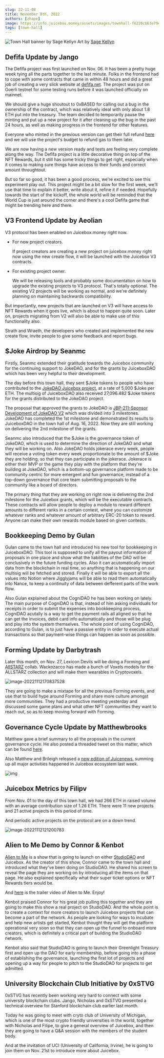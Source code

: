 ```yaml
---
slug: 22-11-08
title: November 8th, 2022
authors: [zhape]
image: https://info.juicebox.money/assets/images/townhall-f6220cb63e79e62f790a0ba4a041c68c.png
tags: [town-hall]
---
```


![Town Hall banner by Sage Kellyn](townhall.png) 
Art by [Sage Kellyn](https://twitter.com/SageKellyn)


## Defifa Update by Jango

The Defifa project was first launched on Nov. 06.  It has been a pretty huge week tying all the parts together to the last minute. Folks in the frontend had to cope with some contracts that came in within 48 hours and did a great job of creating a very slick website at [defifa.net](https://www.defifa.net/).  The project was put on Goerli testnet for some testing runs before it was launched officially on mainnet.

We should give a huge shoutout to 0xBA5ED for calling out a bug in the ownership of the contract, which was relatively ideal with only about 1.8 ETH put into the treasury.  The team decided to temporarily pause the minting and put up a new project for it after cleaning up the bug in the past 24 hours, as well as making progress in the frontend for other features.

Everyone who minted in the previous version can get their full refund [here](https://take1.defifa.net/) and we will  use the project's budget to refund gas to them later.

 We are now having a new version ready and tests are feeling very complete along the way.  The Defifa project is a little decorative thing on top of the NFT Rewards, but it still has some tricky things to get right, especially when it comes to making sure things have access to their funds and correct amount throughtout.

But so far so good, it has been a good process, we're  excited to see this experiment play out. This project might be a bit slow for the first week, we'll use that time to explain it better, write about it, refine it if needed. Hopefully towards the start of the kickoff, the whole world will be reminded that the World Cup is just around the corner and there's a cool Defifa game that might be trending here and there.



## V3 Frontend Update by Aeolian

V3 protocol has been enabled on Juicebox.money right now. 

- For new project creators.   

  If project creators are creating a new project on juicebox.money right now using the new create flow, it will be launched with the Juicebox V3 contracts.    

- For existing project owner.   

  We will be releasing tools and probably some documentation on how to upgrade the existing projects to V3 protocol. That's totally optional. The existing V2 projects will be working as normal, and we're definitely planning on maintaining backwards compatibility.

But importantly, new projects that are launched on V3 will have access to NFT Rewards when it goes live, which is about to happen quite soon. Later on, projects migrating from V2 will also be able to make use of this functionality also.

Strath and Wraeth, the developers who created and implemented the new create flow, invite people to give some feedback and report bugs.



## $Joke Airdrop by Seanmc

Firstly, Seanmc extended their gratitude towards the Juicebox community for the continuing support to JokeDAO, and for the grants by JuiceboxDAO which has been very helpful to their development.

The day before this town hall, they sent $Joke tokens to people who have contributed to the [JokeDAO Juicebox project](https://juicebox.money/@jokedao), at a rate of 5,000 $Joke per ETH. The multisig of JuiceboxDAO also received 27,096.482 $Joke tokens for the grants distributed to the JokeDAO project.

The proposal that approved the grants to JokeDAO is [JBP-211-Sponsor Development of JokeDAO V2](https://juicetool.xyz/snapshot/jbdao.eth/proposal/0xecb6ba5ca205acb63cb430d6e94cb48e8b0ff8f1e83a0d1478d35f729ab1532f) which was divided into 3 milestones. JokeDAO has completed the 1st milestone and demonstrated its results to JuiceboxDAO in the town hall of Aug. 16, 2022. Now they are still working on delivering the 2nd milestone of the grants.

Seanmc also introduced that the $Joke is the governance token of JokeDAO, which is used to determine the direction of JokeDAO and what they will be working on. Also JokeDAO holds jokerace every week, people will receive a voting token every week proportionate to the amount of $Joke they are holding, so that they can participate in the jokerace. Jokerace is either their MVP or the game they play with the platform that they're building at JokeDAO, which is a bottom-up governance platform made to be community centric for more emergent and fun governance, instead of a top-down governance that core team submitting proposals to the community like a board of directors.

The primary thing that they are working on right now is delivering the 2nd milestone for the Juicebox grants, which will be the executable contracts. These contracts will allow people to deploy a module to reward different amounts to different ranks in a certain contest, where you can customize whatever ranks  and whatever amount of arbitrary ERC-20 token to reward. Anyone can make their own rewards module based on given contests.

## Bookkeeping Demo by Gulan

Gulan came to the town hall and introduced his new tool for bookkeeping in JuiceboxDAO. This tool is supposed to unify all the payout information of proposals in one place and show what the liabilities of the DAO will be conclusively in the future funding cycles. Also it can acutomatically import data from the blockchain in real time, so anything that is happening on our multisig will be fetched and stored. Finally it will be able to export all the values into Notion where Jigglyjams will be able to read them automatically into Nance, to keep a continuity of data between defferent parts of the work flow.

Also Gulan explained about the CogniDAO he has been working on lately. The main purpose of CogniDAO is that, instead of him asking individuals for receipts in order to submit the expenses into bookkeeping process, CogniDAO acutally is a way to get the payment rails all aligned so that he can get the invoices, debit card info automatically and those will be plug and play into the system themselves. The whole point of using CogniDAO, according to Gulan, is to just have a passive entity in order to execute actual transactions so that payment-wise things can happen as soon as possible.



## Forming Update by Darbytrash

Later this month, on Nov. 27, Lexicon Devils will be doing a Forming and [AllSTARZ](https://twitter.com/allstarz_nft) collab. Wackozacco has made a bunch of Voxels models for the ALLSTARZ collection and will make them wearables in Cryptovoxels.

![image-20221112170837528](image-20221112170837528.png)

They are going to make a mixtape for all the previous Forming events, and use that to build hype around Forming and share more culture amongst more communities. They had a productive meeting yesterday and discussed some game plans and what other NFT communities they want to reach out, so as to keep moving forward with Forming.



## Governance Cycle Update by Matthewbrooks

Matthew gave a brief summary to all the proposals in the current governance cycle. He also posted a threaded tweet on this matter, which can be found [here](https://twitter.com/0xmatthewb/status/1590084862647578625?s=20&t=7gwlDDa9s27MUA6NNWP6-g).

Also Matthew and Brileigh released a [new edition of Juicenews](https://juicenews.beehiiv.com/p/juicenews-nov-08), summing up all major activities happened in Juicebox ecosystem last week.

![img](juicenews-nov-08-2022-1200px.png)



## Juicebox Metrics by Filipv

From Nov. 01 to the day of this town hall, we had 266 ETH in raised volume with an average contribution size of 1.26 ETH. There were 11 new projects and 21 active projects in this period of time.

And periodic active projects on the protocol are on a down trend.

![image-20221112121200783](image-20221112121200783.png)



## Alien to Me Demo by Connor & Kenbot

 [Alien to Me](https://twitter.com/Alien_to_Me) is a show that is going to launch on either [StudioDAO](https://www.studiodao.xyz/) and Juicebox. As the creator of this show, Connor came to the town hall and introduced what they've been doing on StudioDAO. He shared his screen to reveal the page they are working on by introducing all the items on that page. He also explained specifically what their super ticket options or NFT Rewards tiers would be. 

And [here](https://www.youtube.com/watch?v=SOE7Uw7y8H4) is the trailer video of Alien to Me. Enjoy!

Kenbot praised Connor for his great job pulling this together and they are going to make this show a real project on StudioDAO. And the whole point is to create a context for more creators to launch Juicebox projects that can become a part of the network. As people are looking for ways to incubate and help new artists get started, Kenbot thought they will get the platform operational very soon so that they can open up the funnel to onboard more creators, which is definitely a critical part of building the StudioDAO network. 

Kenbot also said that StudioDAO is going to launch their Greenlight Treasury first and open up the DAO for early membership, before going into a phase of establishing the governance, launching the first lot of projects and opening up a way for people to pitch to the StudioDAO for projects to get admitted.



## University Blockchain Club Initiative by 0xSTVG

0xSTVG has recently been working very hard to connect with some university blockchain clubs.  Jango, Nicholas and 0xSTVG presented a technical overview for Stanford blockchain club earlier last month. 

Today he was going to meet with cryto club of University of Michigan, which is one of the most crypto friendly universities in the world, together with Nicholas and Filipe, to give a general overview of Juicebox, and then they are going to have a Q&A session with the members of the student body.

And at the invitation of UCI (University of California, Irvine), he is going to join them on Nov. 21st to introduce more about Juicebox.



